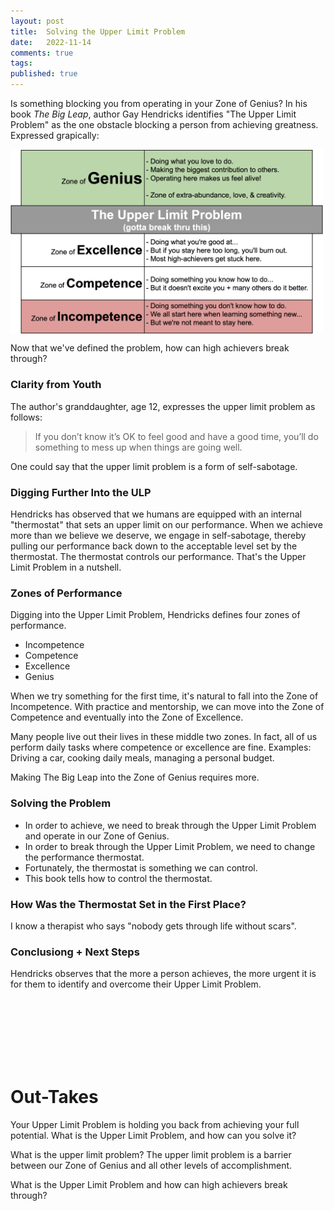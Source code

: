 ```yaml
---
layout: post
title:  Solving the Upper Limit Problem
date:   2022-11-14
comments: true
tags: 
published: true
---
```

Is something blocking you from operating in your Zone of Genius? In his book _The Big Leap_, author Gay Hendricks identifies "The Upper Limit Problem" as the one obstacle blocking a person from achieving greatness. Expressed grapically: 

<a href="/images/Zones_Solving_the_Upper_Limit_Problem.png"><img src="/images/Zones_Solving_the_Upper_Limit_Problem.png" align="center" width="500" padding="20" alt="The Big Leap by Gay Hendricks - Upper Limit Problem Chart" title="The Big Leap by Gay Hendricks - Upper Limit Problem Chart" /></a>

Now that we've defined the problem, how can high achievers break through?

<!--more-->

### Clarity from Youth

The author's granddaughter, age 12, expresses the upper limit problem as follows:

>If you don’t know it’s OK to feel good and have a good time, you’ll do something to mess up when things are going well.

One could say that the upper limit problem is a form of self-sabotage. 

### Digging Further Into the ULP

Hendricks has observed that we humans are equipped with an internal "thermostat" that sets an upper limit on our performance. When we achieve more than we believe we deserve, we engage in self-sabotage, thereby pulling our performance back down to the acceptable level set by the thermostat. The thermostat controls our performance. That's the Upper Limit Problem in a nutshell.

### Zones of Performance

Digging into the Upper Limit Problem, Hendricks defines four zones of performance.

* Incompetence
* Competence
* Excellence
* Genius

When we try something for the first time, it's natural to fall into the Zone of Incompetence. With practice and mentorship, we can move into the Zone of Competence and eventually into the Zone of Excellence.

Many people live out their lives in these middle two zones. In fact, all of us perform daily tasks where competence or excellence are fine. Examples: Driving a car, cooking daily meals, managing a personal budget.

Making The Big Leap into the Zone of Genius requires more.


### Solving the Problem

* In order to achieve, we need to break through the Upper Limit Problem and operate in our Zone of Genius.
* In order to break through the Upper Limit Problem, we need to change the performance thermostat.
* Fortunately, the thermostat is something we can control.
* This book tells how to control the thermostat.

### How Was the Thermostat Set in the First Place?

I know a therapist who says "nobody gets through life without scars". 




### Conclusiong + Next Steps

Hendricks observes that the more a person achieves, the more urgent it is for them to identify and overcome their Upper Limit Problem.

&nbsp;<br/>
&nbsp;<br/>
&nbsp;<br/>
&nbsp;<br/>
&nbsp;<br/>
&nbsp;<br/>

 
# Out-Takes


Your Upper Limit Problem is holding you back from achieving your full potential. What is the Upper Limit Problem, and how can you solve it?

What is the upper limit problem? The upper limit problem is a barrier between our Zone of Genius and all other levels of accomplishment.



What is the Upper Limit Problem and how can high achievers break through?

